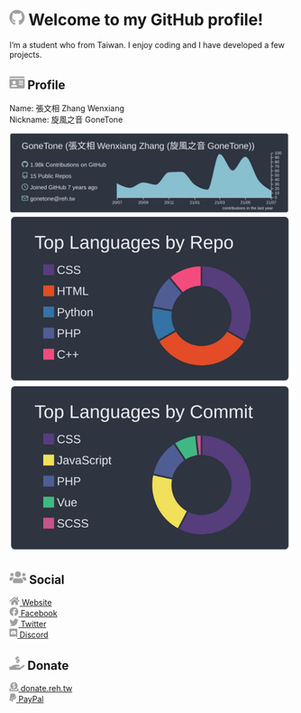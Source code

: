 # <img src="https://raw.githubusercontent.com/GoneTone/GoneTone/master/images/svg/github-brands.svg" height="28px" alt="GitHub"> Welcome to my GitHub profile!

I’m a student who from Taiwan. I enjoy coding and I have developed a few projects.

## <img src="https://raw.githubusercontent.com/GoneTone/GoneTone/master/images/svg/profile/id-card-solid.svg" height="24px" alt="Profile"> Profile

Name: 張文相 Zhang Wenxiang
<br>
Nickname: 旋風之音 GoneTone

![](https://raw.githubusercontent.com/GoneTone/GoneTone/master/profile-summary-card-output/nord_dark/0-profile-details.svg)
![](https://raw.githubusercontent.com/GoneTone/GoneTone/master/profile-summary-card-output/nord_dark/1-repos-per-language.svg)
![](https://raw.githubusercontent.com/GoneTone/GoneTone/master/profile-summary-card-output/nord_dark/2-most-commit-language.svg)

## <img src="https://raw.githubusercontent.com/GoneTone/GoneTone/master/images/svg/social/users-solid.svg" height="24px" alt="Social"> Social

<a href="https://blog.reh.tw/">
  <img src="https://raw.githubusercontent.com/GoneTone/GoneTone/master/images/svg/social/home-solid.svg" height="16px" alt="Website"> Website
</a>
<br>
<a href="https://www.facebook.com/GoneToneDY">
  <img src="https://raw.githubusercontent.com/GoneTone/GoneTone/master/images/svg/social/facebook-brands.svg" height="16px" alt="Facebook"> Facebook
</a>
<br>
<a href="https://twitter.com/TPGoneTone">
  <img src="https://raw.githubusercontent.com/GoneTone/GoneTone/master/images/svg/social/twitter-brands.svg" height="16px" alt="Twitter"> Twitter
</a>
<br>
<a href="https://discord.reh.tw/">
  <img src="https://raw.githubusercontent.com/GoneTone/GoneTone/master/images/svg/social/discord-brands.svg" height="16px" alt="Discord"> Discord
</a>

## <img src="https://raw.githubusercontent.com/GoneTone/GoneTone/master/images/svg/donate/hand-holding-usd-solid.svg" height="24px" alt="Donate"> Donate

<a href="https://donate.reh.tw/">
  <img src="https://raw.githubusercontent.com/GoneTone/GoneTone/master/images/svg/donate/donate-solid.svg" height="16px" alt="donate.reh.tw"> donate.reh.tw
</a>
<br>
<a href="https://paypal.me/GoneTone">
  <img src="https://raw.githubusercontent.com/GoneTone/GoneTone/master/images/svg/donate/paypal-brands.svg" height="16px" alt="PayPal"> PayPal
</a>
